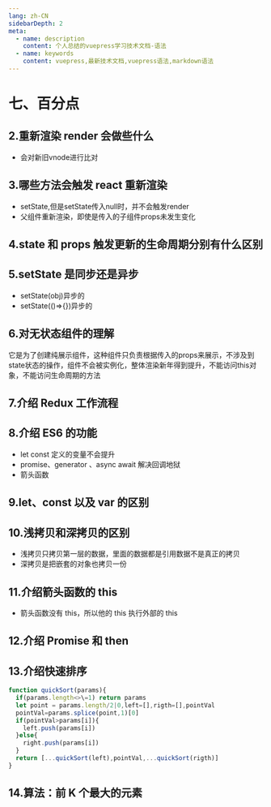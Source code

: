 ```yaml
---
lang: zh-CN
sidebarDepth: 2
meta:
  - name: description
    content: 个人总结的vuepress学习技术文档-语法
  - name: keywords
    content: vuepress,最新技术文档,vuepress语法,markdown语法
---
```


# 七、百分点

## 2.重新渲染 render 会做些什么
- 会对新旧vnode进行比对
## 3.哪些方法会触发 react 重新渲染

- setState,但是setState传入null时，并不会触发render
- 父组件重新渲染，即使是传入的子组件props未发生变化
## 4.state 和 props 触发更新的生命周期分别有什么区别

## 5.setState 是同步还是异步

- setState(obj)异步的
- setState(()=>{})异步的

## 6.对无状态组件的理解
它是为了创建纯展示组件，这种组件只负责根据传入的props来展示，不涉及到state状态的操作，组件不会被实例化，整体渲染新年得到提升，不能访问this对象，不能访问生命周期的方法
## 7.介绍 Redux 工作流程

## 8.介绍 ES6 的功能

- let const 定义的变量不会提升
- promise、generator 、async await 解决回调地狱
- 箭头函数

## 9.let、const 以及 var 的区别

## 10.浅拷贝和深拷贝的区别

- 浅拷贝只拷贝第一层的数据，里面的数据都是引用数据不是真正的拷贝
- 深拷贝是把嵌套的对象也拷贝一份

## 11.介绍箭头函数的 this

- 箭头函数没有 this，所以他的 this 执行外部的 this

## 12.介绍 Promise 和 then

## 13.介绍快速排序

```js
function quickSort(params){
  if(params.length<>\=1) return params
  let point = params.length/2|0,left=[],rigth=[],pointVal
  pointVal=params.splice(point,1)[0]
  if(pointVal>params[i]){
    left.push(params[i])
  }else{
    right.push(params[i])
  }
  return [...quickSort(left),pointVal,...quickSort(rigth)]
}
```

## 14.算法：前 K 个最大的元素
